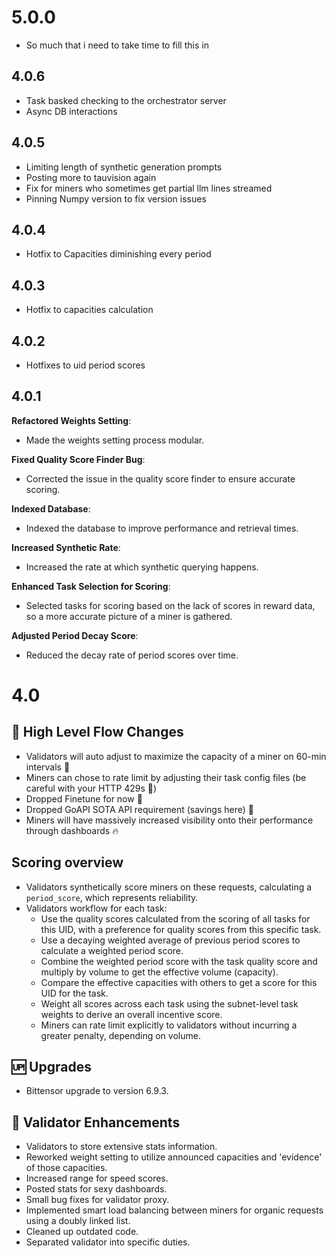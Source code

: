 # 5.0.0
- So much that i need to take time to fill this in

## 4.0.6
- Task basked checking to the orchestrator server
- Async DB interactions

## 4.0.5
- Limiting length of synthetic generation prompts
- Posting more to tauvision again
- Fix for miners who sometimes get partial llm lines streamed
- Pinning Numpy version to fix version issues
## 4.0.4
- Hotfix to Capacities diminishing every period
## 4.0.3
- Hotfix to capacities calculation

## 4.0.2
  - Hotfixes to uid period scores
## 4.0.1

**Refactored Weights Setting**:
  - Made the weights setting process modular.

**Fixed Quality Score Finder Bug**:
  - Corrected the issue in the quality score finder to ensure accurate scoring.

**Indexed Database**:
  - Indexed the database to improve performance and retrieval times.

**Increased Synthetic Rate**:
  - Increased the rate at which synthetic querying happens.

**Enhanced Task Selection for Scoring**:
  - Selected tasks for scoring based on the lack of scores in reward data, so a more accurate picture of a miner is gathered.

**Adjusted Period Decay Score**:
  - Reduced the decay rate of period scores over time.

# 4.0

## 🚀 High Level Flow Changes
- Validators will auto adjust to maximize the capacity of a miner on 60-min intervals 🚀
- Miners can chose to rate limit by adjusting their task config files (be careful with your HTTP 429s 🛑)
- Dropped Finetune for now 👋
- Dropped GoAPI SOTA API requirement (savings here) 🫡
- Miners will have massively increased visibility onto their performance through dashboards 🔥

## Scoring overview
-  Validators synthetically score miners on these requests, calculating a `period_score`, which represents reliability.
-  Validators workflow for each task:
     - Use the quality scores calculated from the scoring of all tasks for this UID, with a preference for quality scores from this specific task.
     - Use a decaying weighted average of previous period scores to calculate a weighted period score.
     - Combine the weighted period score with the task quality score and multiply by volume to get the effective volume (capacity).
     - Compare the effective capacities with others to get a score for this UID for the task.
     - Weight all scores across each task using the subnet-level task weights to derive an overall incentive score.
     - Miners can rate limit explicitly to validators without incurring a greater penalty, depending on volume.


## 🆙 Upgrades
-    Bittensor upgrade to version 6.9.3.

## 🔧 Validator Enhancements
-    Validators to store extensive stats information.
-    Reworked weight setting to utilize announced capacities and 'evidence' of those capacities.
-    Increased range for speed scores.
-    Posted stats for sexy dashboards.
-    Small bug fixes for validator proxy.
-    Implemented smart load balancing between miners for organic requests using a doubly linked list.
-    Cleaned up outdated code.
-    Separated validator into specific duties.
